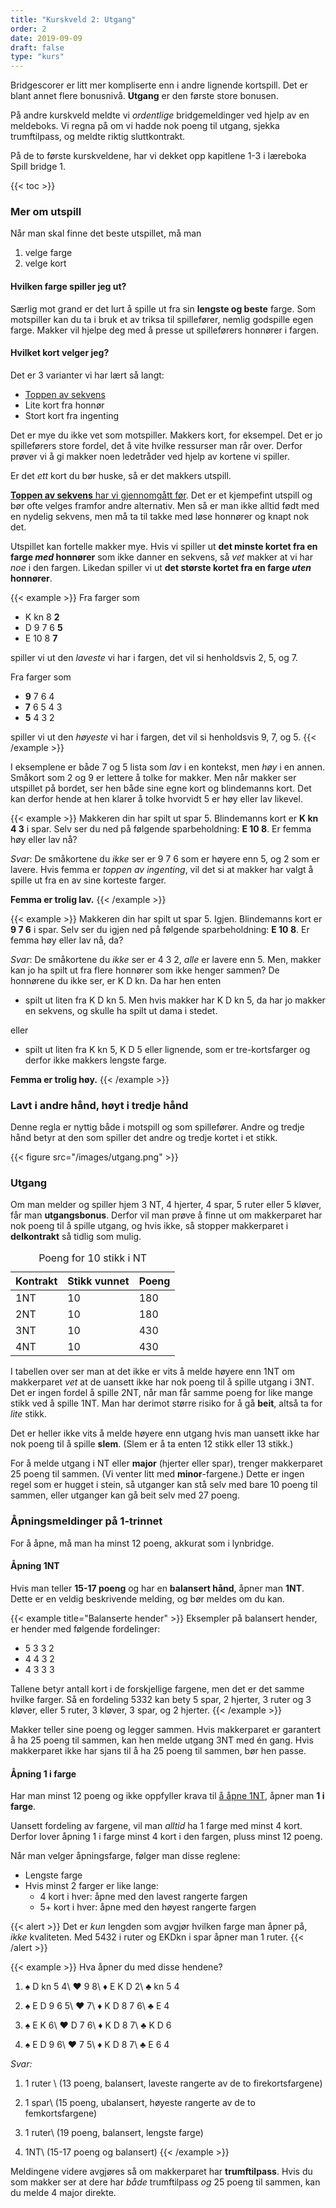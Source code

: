 ```yaml
---
title: "Kurskveld 2: Utgang"
order: 2
date: 2019-09-09
draft: false
type: "kurs"
---
```

<p class="lead">
Bridgescorer er litt mer kompliserte enn i andre lignende kortspill.
Det er blant annet flere bonusnivå.
<strong>Utgang</strong> er den første store bonusen.
</p>

På andre kurskveld meldte vi _ordentlige_ bridgemeldinger ved hjelp av en meldeboks.
Vi regna på om vi hadde nok poeng til utgang, sjekka trumftilpass, og meldte riktig sluttkontrakt.

På de to første kurskveldene, har vi dekket opp kapitlene 1-3 i læreboka Spill bridge 1.

{{< toc >}}

### Mer om utspill
Når man skal finne det beste utspillet, må man

1. velge farge
2. velge kort

#### Hvilken farge spiller jeg ut?

Særlig mot grand er det lurt å spille ut fra sin **lengste og beste** farge.
Som motspiller kan du ta i bruk et av triksa til spillefører, nemlig godspille egen farge.
Makker vil hjelpe deg med å presse ut spilleførers honnører i fargen.

#### Hvilket kort velger jeg?
Det er 3 varianter vi har lært så langt:

* [Toppen av sekvens](../01-introduksjon/#sekvensutspill)
* Lite kort fra honnør
* Stort kort fra ingenting

Det er mye du ikke vet som motspiller.
Makkers kort, for eksempel.
Det er jo spilleførers store fordel, det å vite hvilke ressurser man rår over.
Derfor prøver vi å gi makker noen ledetråder ved hjelp av kortene vi spiller.

<div class="alert alert-warning">
Er det <em>ett</em> kort du bør huske, så er det makkers utspill.
</div>

[**Toppen av sekvens** har vi gjennomgått før](../01-introduksjon/#sekvensutspill).
Det er et kjempefint utspill og bør ofte velges framfor andre alternativ.
Men så er man ikke alltid født med en nydelig sekvens, men må ta til takke med løse honnører og knapt nok det.


Utspillet kan fortelle makker mye.
Hvis vi spiller ut **det minste kortet fra en farge _med_ honnører** som ikke danner en sekvens, så _vet_ makker at vi har _noe_ i den fargen.
Likedan spiller vi ut **det største kortet fra en farge _uten_ honnører**.

{{< example >}}
Fra farger som

* K kn 8 **2**
* D 9 7 6 **5**
* E 10 8 **7**

spiller vi ut den *laveste* vi har i fargen, det vil si henholdsvis 2, 5, og 7.

Fra farger som

* **9** 7 6 4
* **7** 6 5 4 3
* **5** 4 3 2

spiller vi ut den *høyeste* vi har i fargen, det vil si henholdsvis 9, 7, og 5.
{{< /example >}}

I eksemplene er både 7 og 5 lista som _lav_ i en kontekst, men _høy_ i en annen.
Småkort som 2 og 9 er lettere å tolke for makker.
Men når makker ser utspillet på bordet, ser hen både sine egne kort og blindemanns kort.
Det kan derfor hende at hen klarer å tolke hvorvidt 5 er høy eller lav likevel.

{{< example >}}
Makkeren din har spilt ut spar 5.
Blindemanns kort er
    **K kn 4 3**
i spar.
Selv ser du ned på følgende sparbeholdning:
**E 10 8**.
Er femma høy eller lav nå?

_Svar_: De småkortene du _ikke_ ser er 9 7 6 som er høyere enn 5, og 2 som er lavere.
Hvis femma er _toppen av ingenting_, vil det si at makker har valgt å spille ut fra en av sine korteste farger.

**Femma er trolig lav.**
{{< /example >}}

{{< example >}}
Makkeren din har spilt ut spar 5. Igjen.
Blindemanns kort er
    **9 7 6**
i spar.
Selv ser du igjen ned på følgende sparbeholdning:
**E 10 8**.
Er femma høy eller lav nå, da?

_Svar_: De småkortene du _ikke_ ser er 4 3 2, _alle_ er lavere enn 5.
Men, makker kan jo ha spilt ut fra flere honnører som ikke henger sammen?
De honnørene du ikke ser, er K D kn.
Da har hen enten

* spilt ut liten fra K D kn 5.
Men hvis makker har K D kn 5, da har jo makker en sekvens, og skulle ha spilt ut dama i stedet.

eller

* spilt ut liten fra K kn 5, K D 5 eller lignende, som er tre-kortsfarger og derfor ikke makkers lengste farge.

**Femma er trolig høy.**
{{< /example >}}



### Lavt i andre hånd, høyt i tredje hånd
Denne regla er nyttig både i motspill og som spillefører.
Andre og tredje hånd betyr at den som spiller det andre og tredje kortet i et stikk.

{{< figure src="/images/utgang.png" >}}
### Utgang

Om man melder og spiller hjem 3 NT, 4 hjerter, 4 spar, 5 ruter eller 5 kløver, får man **utgangsbonus**.
Derfor vil man prøve å finne ut om makkerparet har nok poeng til å spille utgang, og hvis ikke, så stopper makkerparet i **delkontrakt** så tidlig som mulig.

<div class="d-flex justify-content-center">
<table class="table table-hover table-sm table-striped text-center">
<caption>Poeng for 10 stikk i NT</caption>
<thead>
    <th>Kontrakt</th>
    <th>Stikk vunnet</th>
    <th>Poeng</th>
</thead>
<tbody>
<tr><td> 1NT </td><td> 10 </td><td> 180 </td></tr>
<tr><td> 2NT </td><td> 10 </td><td> 180 </td></tr>
<tr><td> 3NT </td><td> 10 </td><td> 430 </td></tr>
<tr><td> 4NT </td><td> 10 </td><td> 430 </td></tr>
</tbody>
</table>
</div>

I tabellen over ser man at det ikke er vits å melde høyere enn 1NT om makkerparet _vet_ at de uansett ikke har nok poeng til å spille utgang i 3NT.
Det er ingen fordel å spille 2NT, når man får samme poeng for like mange stikk ved å spille 1NT.
Man har derimot større risiko for å gå **beit**, altså ta for _lite_ stikk.

Det er heller ikke vits å melde høyere enn utgang hvis man uansett ikke har nok poeng til å spille **slem**.
(Slem er å ta enten 12 stikk eller 13 stikk.)

For å melde utgang i NT eller **major** (hjerter eller spar), trenger makkerparet 25 poeng til sammen.
(Vi venter litt med **minor**-fargene.)
Dette er ingen regel som er hugget i stein, så utganger kan stå selv med bare 10 poeng til sammen, eller utganger kan gå beit selv med 27 poeng.

### Åpningsmeldinger på 1-trinnet
For å åpne, må man ha minst 12 poeng,
akkurat som i lynbridge.

#### Åpning 1NT

Hvis man teller **15-17 poeng** og har en **balansert hånd**, åpner man **1NT**.
Dette er en veldig beskrivende melding, og bør meldes om du kan.

{{< example title="Balanserte hender" >}}
Eksempler på balansert hender, er hender med følgende fordelinger:

* 5 3 3 2
* 4 4 3 2
* 4 3 3 3

Tallene betyr antall kort i de forskjellige fargene, men det er det samme hvilke farger.
Så en fordeling 5332 kan bety 5 spar, 2 hjerter, 3 ruter og 3 kløver, eller 5 ruter, 3 kløver, 3 spar, og 2 hjerter.
{{< /example >}}

Makker teller sine poeng og legger sammen.
Hvis makkerparet er garantert å ha 25 poeng til sammen, kan hen melde utgang 3NT med én gang.
Hvis makkerparet ikke har sjans til å ha 25 poeng til sammen, bør hen passe.

#### Åpning 1 i farge
Har man minst 12 poeng og ikke oppfyller krava til [å åpne 1NT](#åpning-1nt), åpner man **1 i farge**.

Uansett fordeling av fargene, vil man _alltid_ ha 1 farge med minst 4 kort.
Derfor lover åpning 1 i farge minst 4 kort i den fargen, pluss minst 12 poeng.

Når man velger åpningsfarge, følger man disse reglene:

* Lengste farge
* Hvis minst 2 farger er like lange:
    * 4 kort i hver: åpne med den lavest rangerte fargen
    * 5+ kort i hver: åpne med den høyest rangerte fargen

{{< alert >}}
Det er *kun* lengden som avgjør hvilken farge man åpner på, *ikke* kvaliteten.
Med 5432 i ruter og EKDkn i spar åpner man 1 ruter.
{{< /alert >}}

{{< example >}}
Hva åpner du med disse hendene?

1.  ♠️ D kn 5 4\\
♥️ 9 8\\
♦️ E K D 2\\
♣️ kn 5 4

2.  ♠️ E D 9 6 5\\
♥️ 7\\
♦️ K D 8 7 6\\
♣️ E 4

3.  ♠️ E K 6\\
♥️ D 7 6\\
♦️ K D 8 7\\
♣️ K D 6

4.  ♠️ E D 9 6\\
♥️ 7 5\\
♦️ K D 8 7\\
♣️ E 6 4

_Svar:_

1. 1 ruter \\
(13 poeng, balansert, laveste rangerte av de to firekortsfargene)

2. 1 spar\\
(15 poeng, ubalansert, høyeste rangerte av de to femkortsfargene)

3. 1 ruter\\
(19 poeng, balansert, lengste farge)

4. 1NT\\
(15-17 poeng og balansert)
{{< /example >}}

Meldingene videre avgjøres så om makkerparet har **trumftilpass**.
Hvis du som makker ser at dere har _både_ trumftilpass _og_ 25 poeng til sammen, kan du melde 4 major direkte.
